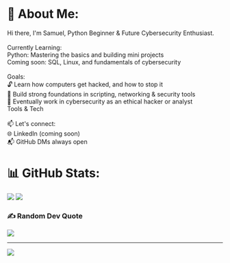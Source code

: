 # 💫 About Me:
Hi there, I'm Samuel, Python Beginner & Future Cybersecurity Enthusiast.<br><br>Currently Learning:<br>Python: Mastering the basics and building mini projects<br>Coming soon: SQL, Linux, and fundamentals of cybersecurity<br><br>Goals:<br>🔓 Learn how computers get hacked, and how to stop it<br>🧩 Build strong foundations in scripting, networking & security tools<br>💼 Eventually work in cybersecurity as an ethical hacker or analyst<br>Tools & Tech <br><br>📫 Let's connect:<br>🌐 LinkedIn (coming soon)<br>📬 GitHub DMs always open

# 📊 GitHub Stats:
![](https://github-readme-stats.vercel.app/api?username=sashimye&theme=blue_navy&hide_border=false&include_all_commits=false&count_private=false)
![](https://nirzak-streak-stats.vercel.app/?user=sashimye&theme=blue_navy&hide_border=false)<br/>

### ✍️ Random Dev Quote
![](https://quotes-github-readme.vercel.app/api?type=horizontal&theme=radical)

---
[![](https://visitcount.itsvg.in/api?id=sashimye&icon=0&color=0)](https://visitcount.itsvg.in)

<!-- Proudly created with GPRM ( https://gprm.itsvg.in ) -->
